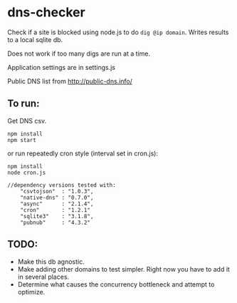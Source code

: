 # dns-checker

Check if a site is blocked using node.js to do `dig @ip domain`. Writes results to a local sqlite db.

Does not work if too many digs are run at a time.

Application settings are in settings.js



Public DNS list from http://public-dns.info/

## To run:
Get DNS csv.
```
npm install
npm start
```

or run repeatedly cron style (interval set in cron.js):

```
npm install
node cron.js
```



```
//dependency versions tested with:
	"csvtojson"  : "1.0.3",
	"native-dns" : "0.7.0",
	"async"      : "2.1.4",
	"cron"       : "1.2.1"
	"sqlite3"    : "3.1.8",
	"pubnub"     : "4.3.2"
```




## TODO:
- Make this db agnostic.
- Make adding other domains to test simpler. Right now you have to add it in several places.
- Determine what causes the concurrency bottleneck and attempt to optimize.
 